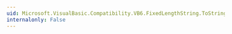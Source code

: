 ```yaml
---
uid: Microsoft.VisualBasic.Compatibility.VB6.FixedLengthString.ToString
internalonly: False
---
```

